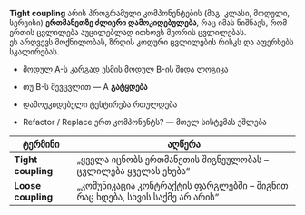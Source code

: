 **Tight coupling** არის პროგრამული კომპონენტების (მაგ. კლასი, მოდული, სერვისი) **ერთმანეთზე ძლიერი დამოკიდებულება**, რაც იმას ნიშნავს, რომ ერთის ცვლილება აუცილებლად ითხოვს მეორის ცვლილებას.  
ეს არღვევს მოქნილობას, ზრდის კოდური ცვლილების რისკს და აფერხებს სკალირებას.

- მოდულ A-ს კარგად ესმის მოდულ B-ის შიდა ლოგიკა
    
- თუ B-ს შევცვლით — A **გატყდება**
    
- დამოუკიდებელი ტესტირება რთულდება
    
- Refactor / Replace ერთ კომპონენტს? — მთელ სისტემას ეშლება

|ტერმინი|აღწერა|
|---|---|
|**Tight coupling**|„ყველა იცნობს ერთმანეთის შიგნეულობას – ცვლილება ყველას ეხება“|
|**Loose coupling**|„კომუნიკაცია კონტრაქტის ფარგლებში – შიგნით რაც ხდება, სხვის საქმე არ არის“|